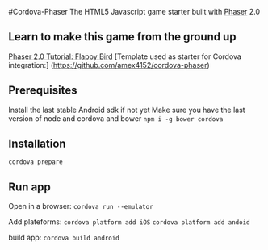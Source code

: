 #Cordova-Phaser
The HTML5 Javascript game  starter built with [Phaser](http://phaser.io) 2.0 
## Learn to make this game from the ground up
[Phaser 2.0 Tutorial: Flappy Bird](http://codevinsky.ghost.io/phaser-2-0-tutorial-flappy-bird-part-1/)
[Template used as starter for Cordova integration:] (https://github.com/amex4152/cordova-phaser)

## Prerequisites
Install the last stable Android sdk if not yet
Make sure you have the last version of node and cordova and bower
`npm i -g bower cordova`

## Installation
`cordova prepare`

## Run app
Open in a browser: `cordova run --emulator`

Add plateforms: `cordova platform add iOS` `cordova platform add andoid`

build app: `cordova build android`